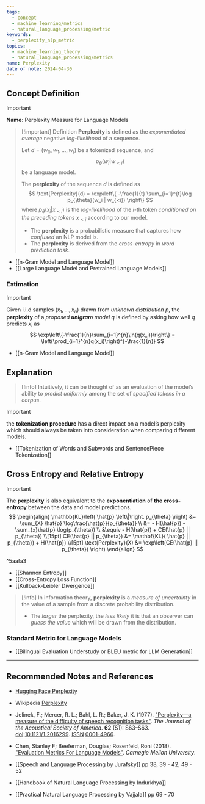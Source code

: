 ```yaml
---
tags:
  - concept
  - machine_learning/metrics
  - natural_language_processing/metric
keywords:
  - perplexity_nlp_metric
topics:
  - machine_learning_theory
  - natural_language_processing/metrics
name: Perplexity
date of note: 2024-04-30
---
```


## Concept Definition

>[!important]
>**Name**: Perplexity Measure for Language Models

>[!important] Definition
>**Perplexity** is defined as the *exponentiated average* negative *log-likelihood* of a sequence. 
>
>Let $d = (w_0, w_1, \ldots , w_t)$ be a tokenized sequence, and $$p_{\theta}(w_i | w_{<i})$$ be a language model.
>
>The **perplexity** of the sequence $d$ is defined as 
>$$
>\text{Perplexity}(d) = \exp\left\{ -\frac{1}{t} \sum_{i=1}^{t}\log p_{\theta}(w_i | w_{<i}) \right\} 
>$$ 
>where $p_{\theta}(x_i | x_{<i})$ is the *log-likelihood* of the $i$-th token *conditioned on the preceding tokens* $x_{<i}$ according to our model.
>- The **perplexity** is a probabilistic measure that captures how *confused* an NLP model is.
>- The **perplexity** is derived from the *cross-entropy* in *word prediction task.*

- [[n-Gram Model and Language Model]]
- [[Large Language Model and Pretrained Language Models]]

### Estimation

>[!important]
>Given i.i.d samples $(x_1, \ldots, x_n)$  drawn from *unknown distribution* $p$, the **perplexity** of a *proposed __unigram__ model* $q$ is defined by asking how well $q$ predicts $x_i$ as
>$$
>\exp\left\{-\frac{1}{n}\sum_{i=1}^{n}\ln(q(x_i))\right\} = \left(\prod_{i=1}^{n}q(x_i)\right)^{-\frac{1}{n}}
>$$

- [[n-Gram Model and Language Model]]


## Explanation

>[!info]
>Intuitively, it can be thought of as an evaluation of the model’s ability to *predict uniformly* among the set of *specified tokens in a corpus*.

>[!important]
>the **tokenization procedure** has a direct impact on a model’s perplexity which should always be taken into consideration when comparing different models.

- [[Tokenization of Words and Subwords and SentencePiece Tokenization]]

## Cross Entropy and Relative Entropy

>[!important]
>The **perplexity** is also equivalent to the **exponentiation** of **the cross-entropy** between the data and model predictions.
>$$
>\begin{align}
> \mathbb{KL}\left( \hat{p}  \left\|\right. p_{\theta} \right)  &= \sum_{X} \hat{p} \log\frac{\hat{p}}{p_{\theta}} \\
>&= - H(\hat{p}) - \sum_{x}\hat{p} \log(p_{\theta}) \\
>&\equiv - H(\hat{p}) + CE(\hat{p} || p_{\theta}) \\[15pt]
>CE(\hat{p} || p_{\theta}) &= \mathbf{KL}( \hat{p} || p_{\theta}) + H(\hat{p}) \\[5pt]
>\text{Perplexity}(X) &= \exp\left(CE(\hat{p} || p_{\theta}) \right)
>\end{align}
>$$

^5aafa3

- [[Shannon Entropy]]
- [[Cross-Entropy Loss Function]]
- [[Kullback-Leibler Divergence]]

>[!info]
>In information theory, **perplexity** is a *measure of uncertainty* in the value of a sample from a discrete probability distribution. 
>- The *larger* the perplexity, the *less likely* it is that an observer can *guess the value* which will be drawn from the distribution.


### Standard Metric for Language Models

- [[Bilingual Evaluation Understudy or BLEU metric for LLM Generation]]




-----------
##  Recommended Notes and References

- [Hugging Face Perplexity](https://huggingface.co/docs/transformers/en/perplexity)
- Wikipedia [Perplexity](https://en.wikipedia.org/wiki/Perplexity)



- Jelinek, F.; Mercer, R. L.; Bahl, L. R.; Baker, J. K. (1977). ["Perplexity—a measure of the difficulty of speech recognition tasks"](https://doi.org/10.1121/1.2016299). _The Journal of the Acoustical Society of America_. **62** (S1): S63–S63. [doi](https://en.wikipedia.org/wiki/Doi_(identifier) "Doi (identifier)"):[10.1121/1.2016299](https://doi.org/10.1121%2F1.2016299). [ISSN](https://en.wikipedia.org/wiki/ISSN_(identifier) "ISSN (identifier)") [0001-4966](https://www.worldcat.org/issn/0001-4966).
- Chen, Stanley F; Beeferman, Douglas; Rosenfeld, Roni (2018). ["Evaluation Metrics For Language Models"](https://doi.org/10.1184/R1/6605324.v1). _Carnegie Mellon University_.


- [[Speech and Language Processing by Jurafsky]] pp 38, 39 - 42, 49 - 52
- [[Handbook of Natural Language Processing by Indurkhya]]
- [[Practical Natural Language Processing by Vajjala]]  pp 69 - 70